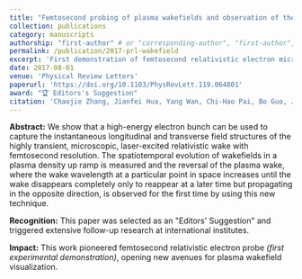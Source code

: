 ```yaml
---
title: "Femtosecond probing of plasma wakefields and observation of the plasma wake reversal using a relativistic electron bunch"
collection: publications
category: manuscripts
authorship: "first-author" # or "corresponding-author", "first-author", "first-corresponding", "co-author"
permalink: /publication/2017-prl-wakefield
excerpt: 'First demonstration of femtosecond relativistic electron microscopy for visualizing plasma wakefields.'
date: 2017-08-01
venue: 'Physical Review Letters'
paperurl: 'https://doi.org/10.1103/PhysRevLett.119.064801'
award: "🏆 Editors's Suggestion"
citation: 'Chaojie Zhang, Jianfei Hua, Yang Wan, Chi-Hao Pai, Bo Guo, Jie Zhang, Yue Ma, Fei Li, Yipeng Wu, Hsu-Hsin Chu, Yuqiu Gu, Xinlu Xu, Warren B. Mori, Chan Joshi, Jyhpyng Wang, Wei Lu, "Femtosecond probing of plasma wakefields and observation of the plasma wake reversal using a relativistic electron bunch," <i>Phys. Rev. Lett.</i> 119, 064801 (2017).'
---
```


**Abstract:** We show that a high-energy electron bunch can be used to capture the instantaneous longitudinal and transverse field structures of the highly transient, microscopic, laser-excited relativistic wake with femtosecond resolution. The spatiotemporal evolution of wakefields in a plasma density up ramp is measured and the reversal of the plasma wake, where the wake wavelength at a particular point in space increases until the wake disappears completely only to reappear at a later time but propagating in the opposite direction, is observed for the first time by using this new technique.

**Recognition:** This paper was selected as an "Editors' Suggestion" and triggered extensive follow-up research at international institutes.

**Impact:** This work pioneered femtosecond relativistic electron probe *(first experimental demonstration)*, opening new avenues for plasma wakefield visualization.
